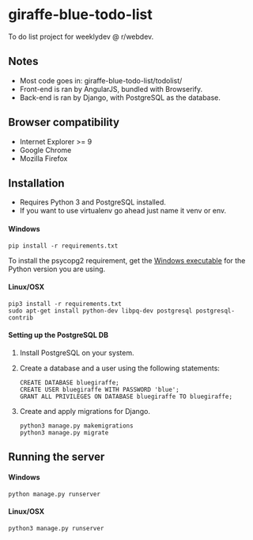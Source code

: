 # giraffe-blue-todo-list
To do list project for weeklydev @ r/webdev.

## Notes
* Most code goes in: giraffe-blue-todo-list/todolist/
* Front-end is ran by AngularJS, bundled with Browserify.
* Back-end is ran by Django, with PostgreSQL as the database.

## Browser compatibility
* Internet Explorer >= 9
* Google Chrome
* Mozilla Firefox

## Installation
* Requires Python 3 and PostgreSQL installed.
* If you want to use virtualenv go ahead just name it venv or env.

#### Windows
```
pip install -r requirements.txt
```

To install the psycopg2 requirement, get the [Windows executable](http://www.stickpeople.com/projects/python/win-psycopg/) for the Python version you are using. 

#### Linux/OSX
```
pip3 install -r requirements.txt
sudo apt-get install python-dev libpq-dev postgresql postgresql-contrib
```

#### Setting up the PostgreSQL DB
1. Install PostgreSQL on your system.
2. Create a database and a user using the following statements:
    ```
    CREATE DATABASE bluegiraffe;
    CREATE USER bluegiraffe WITH PASSWORD 'blue';
    GRANT ALL PRIVILEGES ON DATABASE bluegiraffe TO bluegiraffe;
    ```

3. Create and apply migrations for Django.
    ```
    python3 manage.py makemigrations
    python3 manage.py migrate
    ```

## Running the server
#### Windows
```
python manage.py runserver
```

#### Linux/OSX
```
python3 manage.py runserver
```
